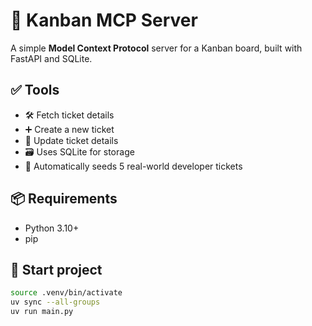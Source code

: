 # 🧠 Kanban MCP Server

A simple **Model Context Protocol** server for a Kanban board, built with FastAPI and SQLite.

## ✅ Tools

-   🛠 Fetch ticket details
-   ➕ Create a new ticket
-   🔁 Update ticket details
-   🗃 Uses SQLite for storage
-   🧪 Automatically seeds 5 real-world developer tickets

## 📦 Requirements

-   Python 3.10+
-   pip

## 🚀 Start project

```bash
source .venv/bin/activate
uv sync --all-groups
uv run main.py
```
